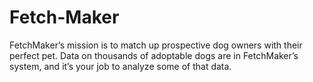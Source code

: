 # Fetch-Maker
FetchMaker’s mission is to match up prospective dog owners with their perfect pet. Data on thousands of adoptable dogs are in FetchMaker’s system, and it’s your job to analyze some of that data.

